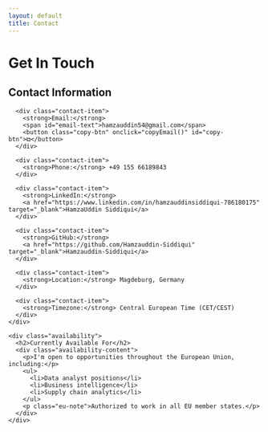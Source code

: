 ```yaml
---
layout: default
title: Contact
---
```


<div class="contact-page-container">
  <h1>Get In Touch</h1>

  <div class="split-layout">
    <div class="contact-essentials">
      <h2>Contact Information</h2>
      
      <div class="contact-item">
        <strong>Email:</strong> 
        <span id="email-text">hamzauddin54@gmail.com</span>
        <button class="copy-btn" onclick="copyEmail()" id="copy-btn">⧉</button>
      </div>
      
      <div class="contact-item">
        <strong>Phone:</strong> +49 155 66189843
      </div>
      
      <div class="contact-item">
        <strong>LinkedIn:</strong> 
        <a href="https://www.linkedin.com/in/hamzauddinsiddiqui-786180175" target="_blank">HamzaUddin Siddiqui</a>
      </div>
      
      <div class="contact-item">
        <strong>GitHub:</strong> 
        <a href="https://github.com/Hamzauddin-Siddiqui" target="_blank">Hamzauddin-Siddiqui</a>
      </div>
      
      <div class="contact-item">
        <strong>Location:</strong> Magdeburg, Germany
      </div>
      
      <div class="contact-item">
        <strong>Timezone:</strong> Central European Time (CET/CEST)
      </div>
    </div>
    
    <div class="availability">
      <h2>Currently Available For</h2>
      <div class="availability-content">
        <p>I'm open to opportunities throughout the European Union, including:</p>
        <ul>
          <li>Data analyst positions</li>
          <li>Business intelligence</li>
          <li>Supply chain analytics</li>
        </ul>
        <p class="eu-note">Authorized to work in all EU member states.</p>
      </div>
    </div>
  </div>
</div>
